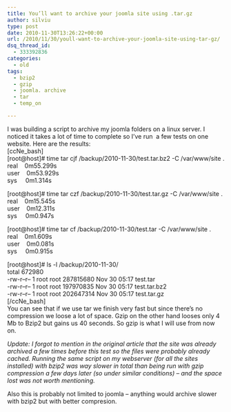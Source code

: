 ```yaml
---
title: You’ll want to archive your joomla site using .tar.gz
author: silviu
type: post
date: 2010-11-30T13:26:22+00:00
url: /2010/11/30/youll-want-to-archive-your-joomla-site-using-tar-gz/
dsq_thread_id:
  - 333392836
categories:
  - old
tags:
  - bzip2
  - gzip
  - joomla. archive
  - tar
  - temp_on

---
```

I was building a script to archive my joomla folders on a linux server. I noticed it takes a lot of time to complete so I&#8217;ve run  a few tests on one website. Here are the results:  
[ccNe_bash]  
[root@host]# time tar cjf /backup/2010-11-30/test.tar.bz2 -C /var/www/site .  
real    0m55.299s  
user    0m53.929s  
sys     0m1.314s

[root@host]# time tar czf /backup/2010-11-30/test.tar.gz -C /var/www/site .  
real    0m15.545s  
user    0m12.311s  
sys     0m0.947s

[root@host]# time tar cf /backup/2010-11-30/test.tar -C /var/www/site .  
real    0m1.609s  
user    0m0.081s  
sys     0m0.915s

[root@host]# ls -l /backup/2010-11-30/  
total 672980  
-rw-r&#8211;r&#8211; 1 root root 287815680 Nov 30 05:17 test.tar  
-rw-r&#8211;r&#8211; 1 root root 197970835 Nov 30 05:17 test.tar.bz2  
-rw-r&#8211;r&#8211; 1 root root 202647314 Nov 30 05:17 test.tar.gz  
[/ccNe_bash]  
You can see that if we use tar we finish very fast but since there&#8217;s no compression we loose a lot of space. Gzip on the other hand looses only 4 Mb to Bzip2 but gains us 40 seconds. So gzip is what I will use from now on.

_Update: I forgot to mention in the original article that the site was already archived a few times before this test so the files were probably already cached. Running the same script on my webserver (for all the sites installed) with bzip2 was way slower in total than being run with gzip compression a few days later (so under similar conditions) &#8211; and the space lost was not worth mentioning._

Also this is probably not limited to joomla &#8211; anything would archive slower with bzip2 but with better compresion.